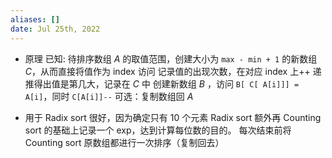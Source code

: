 ```yaml
---
aliases: []
date: Jul 25th, 2022
---
```

- 原理
  已知: 待排序数组 _A_ 的取值范围，创建大小为 `max - min + 1` 的新数组 _C_，从而直接将值作为 index 访问
  记录值的出现次数，在对应 index 上++
  递推得出值是第几大，记录在 _C_ 中
  创建新数组 _B_ ，访问 `B[ C[ A[i]]] = A[i]`，同时 `C[A[i]]--`
  可选：复制数组回 _A_

- 用于 Radix sort 很好，因为确定只有 10 个元素
  Radix sort 额外再 Counting sort 的基础上记录一个 exp，达到计算每位数的目的。
  每次结束前将 Counting sort 原数组都进行一次排序（复制回去）

